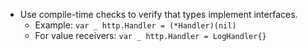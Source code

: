 - Use compile-time checks to verify that types implement interfaces.
  - Example: `var _ http.Handler = (*Handler)(nil)`
  - For value receivers: `var _ http.Handler = LogHandler{}`
